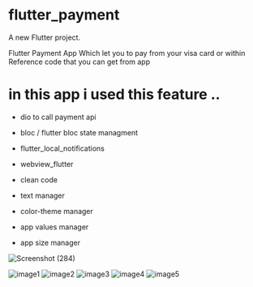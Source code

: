 # flutter_payment

A new Flutter project.

Flutter Payment App Which let you to pay from your visa card or within Reference code that you can get from app 

# in this app i used this feature .. 

- dio to call payment api

- bloc / flutter bloc state managment 

- flutter_local_notifications

- webview_flutter 

- clean code 

- text manager

- color-theme manager

- app values manager

- app size manager 

![Screenshot (284)](https://user-images.githubusercontent.com/75587814/198726499-f8092120-e234-4c2f-a754-a76264fdb0a2.png)

![image1](https://user-images.githubusercontent.com/75587814/198726382-2183fb32-02ea-4a5e-9b4f-984191bf4252.jpeg)
![image2](https://user-images.githubusercontent.com/75587814/198726386-39033fb9-9650-42c1-80a5-ee7729cc6f79.jpeg)
![image3](https://user-images.githubusercontent.com/75587814/198726389-f2767851-087a-4ddb-bd02-127982db4451.jpeg)
![image4](https://user-images.githubusercontent.com/75587814/198726392-79b89dc9-2c8b-4b7c-b15f-aad66a498426.jpeg)
![image5](https://user-images.githubusercontent.com/75587814/198726398-dcb80058-3dad-4f79-b830-8a136f5f728d.jpeg)


